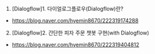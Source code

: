 
1. [Dialogflow]1. 다이얼로그플로우(Dialogflow)란?
  - https://blog.naver.com/hyemin8670/222319174288

2. [Dialogflow]2. 간단한 피자 주문 챗봇 구현(with Dialogflow)
  - https://blog.naver.com/hyemin8670/222319404812
